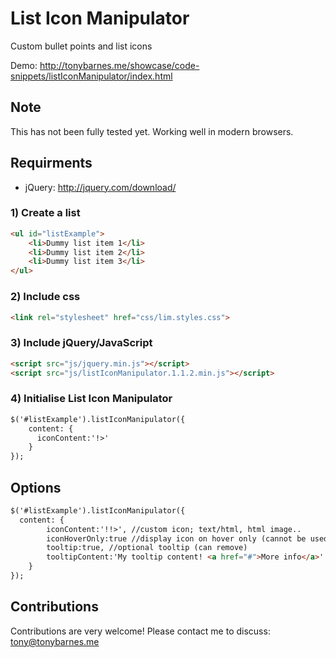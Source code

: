 # List Icon Manipulator
Custom bullet points and list icons

Demo: http://tonybarnes.me/showcase/code-snippets/listIconManipulator/index.html


## Note
This has not been fully tested yet. Working well in modern browsers.


## Requirments 
- jQuery: http://jquery.com/download/


### 1) Create a list
``` html
<ul id="listExample">
    <li>Dummy list item 1</li>
    <li>Dummy list item 2</li>
    <li>Dummy list item 3</li>
</ul>
```

### 2) Include css
``` html
<link rel="stylesheet" href="css/lim.styles.css">
```

### 3) Include jQuery/JavaScript
``` html
<script src="js/jquery.min.js"></script>
<script src="js/listIconManipulator.1.1.2.min.js"></script>
```

### 4) Initialise List Icon Manipulator
``` html
$('#listExample').listIconManipulator({
    content: {
      iconContent:'!>'
    }
});
```

## Options
``` html
$('#listExample').listIconManipulator({
  content: {
		iconContent:'!!>', //custom icon; text/html, html image..
		iconHoverOnly:true //display icon on hover only (cannot be used in conjunction with a tooltip)
		tooltip:true, //optional tooltip (can remove)
		tooltipContent:'My tooltip content! <a href="#">More info</a>' //tooltip content
	}
});
```


## Contributions

Contributions are very welcome! Please contact me to discuss: tony@tonybarnes.me